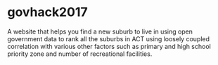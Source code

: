 # govhack2017
A website that helps you find a new suburb to live in using open government data to rank all the suburbs in ACT using loosely coupled correlation with various other factors such as primary and high school priority zone and number of recreational facilities. 
